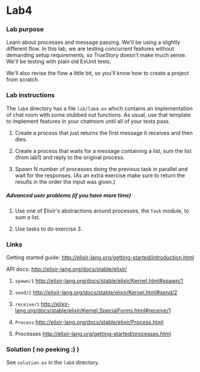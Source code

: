# Lab4

### Lab purpose

Learn about processes and message passing. We'll be using a slightly different flow.
In this lab, we are testing concurrent features without demanding setup requirements,
so TrueStory doesn't make much sense. We'll be testing with plain old ExUnit tests.

We'll also revise the flow a little bit, so you'll know how to create a project
from scratch.

### Lab instructions

The `lab4` directory has a file `lib/lab4.ex` which contains an implementation of chat
room with some stubbed out functions. As usual, use that template to implement features
in your chatroom until all of your tests pass.

  1. Create a process that just returns the first message it receives and then dies.

  2. Create a process that waits for a message containing a list, sum the list
     (from lab1) and reply to the original process.

  3. Spawn N number of processes doing the previous task in parallel and wait
     for the responses. (As an extra exercise make sure to return the results in
     the order the input was given.)

##### Advanced user problems (if you have more time)

  1. Use one of Elixir's abstractions around processes, the `Task` module, to
     sum a list.

  2. Use tasks to do exercise 3.


### Links

Getting started guide: http://elixir-lang.org/getting-started/introduction.html

API docs: http://elixir-lang.org/docs/stable/elixir/

  1. `spawn/1` http://elixir-lang.org/docs/stable/elixir/Kernel.html#spawn/1

  2. `send/2` http://elixir-lang.org/docs/stable/elixir/Kernel.html#send/2

  3. `receive/1` http://elixir-lang.org/docs/stable/elixir/Kernel.SpecialForms.html#receive/1

  4. `Process` http://elixir-lang.org/docs/stable/elixir/Process.html

  5. Processes http://elixir-lang.org/getting-started/processes.html


### Solution ( no peeking :) )

See `solution.ex` in the `lab4` directory.
